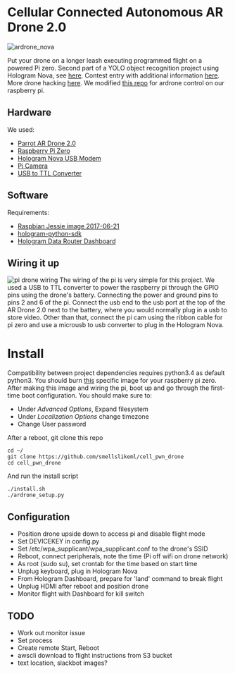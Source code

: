 
# Cellular Connected Autonomous AR Drone 2.0
![ardrone_nova](https://hackster.imgix.net/uploads/attachments/406284/20180112_230948_xJJlkJM25e.jpg?auto=compress%2Cformat&w=740&h=555&fit=max)

Put your drone on a longer leash executing programmed flight on a powered Pi zero. Second part of a YOLO object recognition project using Hologram Nova, see [here](https://github.com/mayorquinmachines/PoochPak). Contest entry with additional information [here](https://www.hackster.io/pie_in_the_sky/cellular-connected-autonomous-ar-drone-2-0-0feb3d). More drone hacking [here](http://smellslikeml.com/drone_pwn.html). We modified [this repo](https://github.com/fkmclane/python-ardrone) for ardrone control on our raspberry pi. 

## Hardware
We used:
* [Parrot AR Drone 2.0](https://www.amazon.com/Parrot-AR-Drone-2-0-Elite-Quadcopter/dp/B00FS7SU7K/ref=sr_1_1_sspa?s=electronics&ie=UTF8&qid=1515981794&sr=1-1-spons&keywords=parrot%2Bar%2Bdrone%2B2.0&th=1)
* [Raspberry Pi Zero](https://www.amazon.com/Raspberry-Starter-Power-Supply-Premium/dp/B0748MBFTS/ref=sr_1_5?s=electronics&ie=UTF8&qid=1515127853&sr=1-5&keywords=raspberry+pi+zero)
* [Hologram Nova USB Modem](https://hologram.io/nova/)
* [Pi Camera](https://www.amazon.com/Raspberry-Starter-Power-Supply-Premium/dp/B0748MBFTS/ref=sr_1_5?s=electronics&ie=UTF8&qid=1515127853&sr=1-5&keywords=raspberry+pi+zer://www.amazon.com/Camera-Video-Module-Webcam-Raspberry/dp/B071NYSXY9/ref=sr_1_4?s=electronics&ie=UTF8&qid=1515981842&sr=1-4&keywords=raspberry+pi+zero+camera)
* [USB to TTL Converter](https://www.amazon.com/gp/product/B009T2ZR6W/ref=oh_aui_detailpage_o00_s01?ie=UTF8&psc=1)

## Software
Requirements:
- [Raspbian Jessie image 2017-06-21](http://downloads.raspberrypi.org/raspbian/images/raspbian-2017-06-23/2017-06-21-raspbian-jessie.zip)
- [hologram-python-sdk](https://github.com/hologram-io/hologram-python)
- [Hologram Data Router Dashboard](https://dashboard.hologram.io/)

## Wiring it up
![pi drone wiring](https://hackster.imgix.net/uploads/attachments/407063/robocopter_bb_ljN1bPDd1J.png?auto=compress%2Cformat&w=740&h=555&fit=max)
The wiring of the pi is very simple for this project. We used a USB to TTL converter to power the raspberry pi through the GPIO pins using the drone's battery. Connecting the power and ground pins to pins 2 and 6 of the pi. Connect the usb end to the usb port at the top of the AR Drone 2.0 next to the battery, where you would normally plug in a usb to store video. Other than that, connect the pi cam using the ribbon cable for pi zero and use a microusb to usb converter to plug in the Hologram Nova.

# Install
Compatibility between project dependencies requires python3.4 as default python3. You should burn
[this](http://downloads.raspberrypi.org/raspbian/images/raspbian-2017-06-23/2017-06-21-raspbian-jessie.zip) specific
image for your raspberry pi zero.
After making this image and wiring the pi, boot up and go through the first-time boot configuration.
You should make sure to:
* Under *Advanced Options*, Expand filesystem
* Under *Localization Options* change timezone
* Change User password

After a reboot, git clone this repo
```
cd ~/
git clone https://github.com/smellslikeml/cell_pwn_drone
cd cell_pwn_drone
```
And run the install script
```
./install.sh
./ardrone_setup.py
```
## Configuration
* Position drone upside down to access pi and disable flight mode
* Set DEVICEKEY in config.py
* Set /etc/wpa_supplicant/wpa_supplicant.conf to the drone's SSID
* Reboot, connect peripherals, note the time (Pi off wifi on drone network)
* As root (sudo su), set crontab for the time based on start time
* Unplug keyboard, plug in Hologram Nova
* From Hologram Dashboard, prepare for 'land' command to break flight
* Unplug HDMI after reboot and position drone
* Monitor flight with Dashboard for kill switch

## TODO
* Work out monitor issue
* Set process
* Create remote Start, Reboot 
* awscli download to flight instructions from S3 bucket
* text location, slackbot images?
